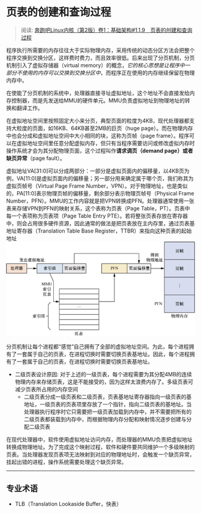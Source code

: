 # 页表的创建和查询过程
> 阅读: [奔跑吧Linux内核（第2版）卷1：基础架构#1.1.9　页表的创建和查询过程](../006.BOOKs/Run%20Linux%20Kernel%20(2nd%20Edition)%20Volume%201:%20Infrastructure.epub)


程序执行所需要的内存往往大于实际物理内存，采用传统的动态分区方法会把整个程序交换到交换分区，这样费时费力，而且效率很低。后来出现了分页机制，分页机制引入了虚拟存储器（virtual memory）的概念，*它的核心思想是让程序中一部分不使用的内存可以交换到交换分区中*，而程序正在使用的内存继续保留在物理内存中。

在使能了分页机制的系统中，处理器直接寻址虚拟地址，这个地址不会直接发给内存控制器，而是先发送给MMU的硬件单元。MMU负责虚拟地址到物理地址的转换和翻译工作。

在虚拟地址空间里按照固定大小来分页，典型页面的粒度为4KB，现代处理器都支持大粒度的页面，如16KB、64KB甚至2MB的巨页（huge page）。而在物理内存中也会分成和虚拟地址空间中大小相同的块，这称为页帧（page frame）。程序可以在虚拟地址空间里任意分配虚拟内存，但只有当程序需要访问或修改虚拟内存时操作系统才会为其分配物理页面，这个过程叫作**请求调页（demand page）**或者**缺页异常**（page fault）。

虚拟地址VA[31:0]可以分成两部分：一部分是虚拟页面内的偏移量，以4KB页为例，VA[11:0]是虚拟页面内的偏移量；另一部分用来确定属于哪个页，我们称其为虚拟页帧号（Virtual Page Frame Number，VPN）。对于物理地址，也是类似的，PA[11:0]表示物理页帧的偏移量，剩余部分表示物理页帧号（Physical Frame Number，PFN）。MMU的工作内容就是把VPN转换成PFN。处理器通常使用一张表来存储VPN到PFN的映射关系，这个表称为页表（Page Table，PT）。页表中每一个表项称为页表项（Page Table Entry PTE）。若将整张页表存放在寄存器中，则会占用很多硬件资源，因此通常的做法是把页表放在主内存里，通过页表基地址寄存器（Translation Table Base Register，TTBR）来指向这种页表的起始地址
![202501121110-AM.png](./IMGS/202501121110-AM.png)


分页机制让每个进程都“感觉”自己拥有了全部的虚拟地址空间。为此，每个进程拥有了一套属于自己的页表，在进程切换时需要切换页表基地址。因此，每个进程拥有了一套属于自己的页表，在进程切换时需要切换页表基地址。
+ 二级页表设计原因: 对于上述的一级页表，每个进程需要为其分配4MB的连续物理内存来存储页表，这是不能接受的，因为这样太浪费内存了。多级页表可减少页表所占用的内存空间
  - 二级页表分成一级页表和二级页表，页表基地址寄存器指向一级页表的基地址，一级页表的页表项里存放了一个指针，指向二级页表的基地址。当处理器执行程序时它只需要把一级页表加载到内存中，并不需要把所有的二级页表都装载到内存中，而根据物理内存分配和映射情况逐步创建与分配二级页表

在现代处理器中，软件使用虚拟地址访问内存，而处理器的MMU负责把虚拟地址转换成物理地址。为了完成这个映射过程，软件和硬件要共同维护一个多级映射的页表。当处理器发现页表项无法映射到对应的物理地址时，会触发一个缺页异常，挂起出错的进程，操作系统需要处理这个缺页异常。

---

## 专业术语
+ TLB（Translation Lookaside Buffer，快表）